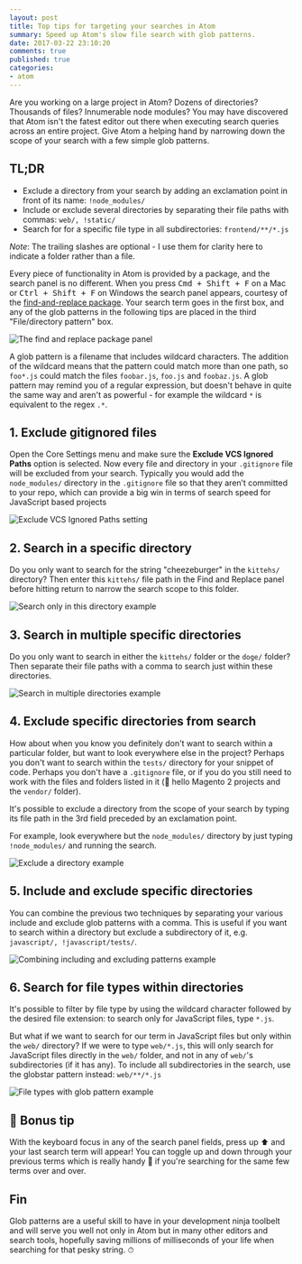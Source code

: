 ```yaml
---
layout: post
title: Top tips for targeting your searches in Atom
summary: Speed up Atom's slow file search with glob patterns.
date: 2017-03-22 23:10:20
comments: true
published: true
categories:
- atom
---
```


Are you working on a large project in Atom? Dozens of directories? Thousands of files? Innumerable node modules? You may have discovered that Atom isn't the fatest editor out there when executing search queries across an entire project. Give Atom a helping hand by narrowing down the scope of your search with a few simple glob patterns.

<div class="c-tldr">
    <h2 class="c-tldr__title">TL;DR</h2>
    <ul>
        <li>Exclude a directory from your search by adding an exclamation point in front of its name: <code>!node_modules/</code></li>
        <li>Include or exclude several directories by separating their file paths with commas: <code>web/, !static/</code></li>
        <li>Search for for a specific file type in all subdirectories: <code>frontend/**/*.js</code></li>
   </ul>
</div>

_Note_: The trailing slashes are optional - I use them for clarity here to indicate a folder rather than a file.

Every piece of functionality in Atom is provided by a package, and the search panel is no different. When you press <kbd>Cmd + Shift + F</kbd> on a Mac or <kbd>Ctrl + Shift + F</kbd> on Windows the search panel appears, courtesy of the [find-and-replace package](https://atom.io/packages/find-and-replace). Your search term goes in the first box, and any of the glob patterns in the following tips are placed in the third "File/directory pattern" box.

![The find and replace package panel](/assets/find-and-replace-panel.png)

A glob pattern is a filename that includes wildcard characters. The addition of the wildcard means that the pattern could match more than one path, so `foo*.js` could match the files `foobar.js`, `foo.js` and `foobaz.js`. A glob pattern may remind you of a regular expression, but doesn't behave in quite the same way and aren't as powerful - for example the wildcard `*` is equivalent to the regex `.*`.

## 1. Exclude gitignored files

Open the Core Settings menu and make sure the **Exclude VCS Ignored Paths** option is selected. Now every file and directory in your `.gitignore` file will be excluded from your search. Typically you would add the `node_modules/` directory in the `.gitignore` file so that they aren’t committed to your repo, which can provide a big win in terms of search speed for JavaScript based projects


![Exclude VCS Ignored Paths setting](/assets/VCS-setting.png)

## 2. Search in a specific directory

Do you only want to search for the string "cheezeburger" in the `kittehs/` directory? Then enter this `kittehs/` file path in the Find and Replace panel before hitting return to narrow the search scope to this folder.

![Search only in this directory example](/assets/only-dir.png)

## 3. Search in multiple specific directories

Do you only want to search in either the `kittehs/` folder or the `doge/` folder? Then separate their file paths with a comma to search just within these directories.

![Search in multiple directories example](/assets/multi-dir.png)

## 4. Exclude specific directories from search

How about when you know you definitely don't want to search within a particular folder, but want to look everywhere else in the project? Perhaps you don't want to search within the `tests/` directory for your snippet of code. Perhaps you don't have a `.gitignore` file, or if you do you still need to work with the files and folders listed in it (👋 hello Magento 2 projects and the `vendor/` folder).

It's possible to exclude a directory from the scope of your search by typing its file path in the 3rd field preceded by an exclamation point.

For example, look everywhere but the `node_modules/` directory by just typing `!node_modules/` and running the search.

![Exclude a directory example](/assets/not-dir.png)

## 5. Include and exclude specific directories

You can combine the previous two techniques by separating your various include and exclude glob patterns with a comma. This is useful if you want to search within a directory but exclude a subdirectory of it, e.g. `javascript/, !javascript/tests/`.

![Combining including and excluding patterns example](/assets/all-the-dir.png)

## 6. Search for file types within directories

It's possible to filter by file type by using the wildcard character followed by the desired file extension: to search only for JavaScript files, type `*.js`.

But what if we want to search for our term in JavaScript files but only within the `web/` directory? If we were to type `web/*.js`, this will only search for JavaScript files directly in the `web/` folder, and not in any of `web/`'s subdirectories (if it has any). To include all subdirectories in the search, use the globstar pattern instead: `web/**/*.js`

![File types with glob pattern example](/assets/glob.png)

## 🌟 Bonus tip

With the keyboard focus in any of the search panel fields, press up ⬆️ and your last search term will appear! You can toggle up and down through your previous terms which is really handy 👐 if you're searching for the same few terms over and over.

## Fin

Glob patterns are a useful skill to have in your development ninja toolbelt and will serve you well not only in Atom but in many other editors and search tools, hopefully saving millions of milliseconds of your life when searching for that pesky string. ⏱
